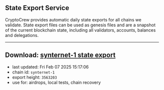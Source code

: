 ## State Export Service
CryptoCrew provides automatic daily state exports for all chains we validate. State export files can be used as genesis files and are a snapshot of the current blockchain state, including all validators, accounts, balances and delegations.

---
**Download: [synternet-1 state export](https://dl-eu2.ccvalidators.com/SERVICE/synternet/synternet-1_export_3563203.json)**
---

- last updated: Fri Feb 07 2025 15:17:06
- chain id: `synternet-1`
- export height: `3563203`
- use for: airdrops, local tests, chain recovery
